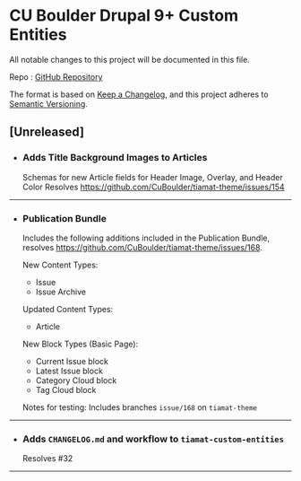 # CU Boulder Drupal 9+ Custom Entities

All notable changes to this project will be documented in this file.

Repo : [GitHub Repository](https://github.com/CuBoulder/tiamat-profile)

The format is based on [Keep a Changelog](https://keepachangelog.com/en/1.0.0/),
and this project adheres to [Semantic Versioning](https://semver.org/spec/v2.0.0.html).

## [Unreleased]

- ### Adds Title Background Images to Articles
  Schemas for new Article fields for Header Image, Overlay, and Header Color
  Resolves https://github.com/CuBoulder/tiamat-theme/issues/154
---

- ### Publication Bundle
  Includes the following additions included in the Publication Bundle, resolves https://github.com/CuBoulder/tiamat-theme/issues/168.
  
  New Content Types:
  - Issue
  - Issue Archive
  
  Updated Content Types:
  - Article
  
  New Block Types (Basic Page):
  - Current Issue block
  - Latest Issue block
  - Category Cloud block
  - Tag Cloud block
  
  Notes for testing:
  Includes branches `issue/168` on `tiamat-theme`
---

- ### Adds `CHANGELOG.md` and workflow to `tiamat-custom-entities`
  Resolves #32 
---
